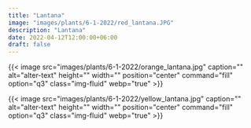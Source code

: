 ```yaml
---
title: "Lantana"
image: "images/plants/6-1-2022/red_lantana.JPG"
description: "Lantana"
date: 2022-04-12T12:00:00+06:00
draft: false
---
```


{{< image src="images/plants/6-1-2022/orange_lantana.jpg" caption="" alt="alter-text" height="" width="" position="center" command="fill" option="q3" class="img-fluid" webp="true" >}}


{{< image src="images/plants/6-1-2022/yellow_lantana.jpg" caption="" alt="alter-text" height="" width="" position="center" command="fill" option="q3" class="img-fluid" webp="true" >}}
